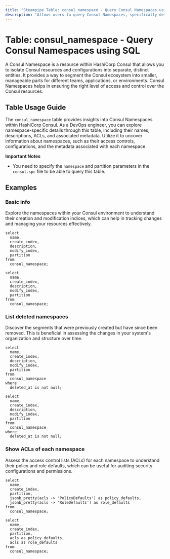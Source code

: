 ```yaml
---
title: "Steampipe Table: consul_namespace - Query Consul Namespaces using SQL"
description: "Allows users to query Consul Namespaces, specifically details related to each namespace including their name, description, ACLs, and metadata."
---
```


# Table: consul_namespace - Query Consul Namespaces using SQL

A Consul Namespace is a resource within HashiCorp Consul that allows you to isolate Consul resources and configurations into separate, distinct entities. It provides a way to segment the Consul ecosystem into smaller, manageable parts for different teams, applications, or environments. Consul Namespaces helps in ensuring the right level of access and control over the Consul resources.

## Table Usage Guide

The `consul_namespace` table provides insights into Consul Namespaces within HashiCorp Consul. As a DevOps engineer, you can explore namespace-specific details through this table, including their names, descriptions, ACLs, and associated metadata. Utilize it to uncover information about namespaces, such as their access controls, configurations, and the metadata associated with each namespace.

**Important Notes**
- You need to specify the `namespace` and partition parameters in the `consul.spc` file to be able to query this table.

## Examples

### Basic info
Explore the namespaces within your Consul environment to understand their creation and modification indices, which can help in tracking changes and managing your resources effectively.

```sql+postgres
select
  name,
  create_index,
  description,
  modify_index,
  partition
from
  consul_namespace;
```

```sql+sqlite
select
  name,
  create_index,
  description,
  modify_index,
  partition
from
  consul_namespace;
```

### List deleted namespaces
Discover the segments that were previously created but have since been removed. This is beneficial in assessing the changes in your system's organization and structure over time.

```sql+postgres
select
  name,
  create_index,
  description,
  modify_index,
  partition
from
  consul_namespace
where
  deleted_at is not null;
```

```sql+sqlite
select
  name,
  create_index,
  description,
  modify_index,
  partition
from
  consul_namespace
where
  deleted_at is not null;
```

### Show ACLs of each namespace
Assess the access control lists (ACLs) for each namespace to understand their policy and role defaults, which can be useful for auditing security configurations and permissions.

```sql+postgres
select
  name,
  create_index,
  partition,
  jsonb_pretty(acls -> 'PolicyDefaults') as policy_defaults,
  jsonb_pretty(acls -> 'RoleDefaults') as role_defaults
from
  consul_namespace;
```

```sql+sqlite
select
  name,
  create_index,
  partition,
  acls as policy_defaults,
  acls as role_defaults
from
  consul_namespace;
```